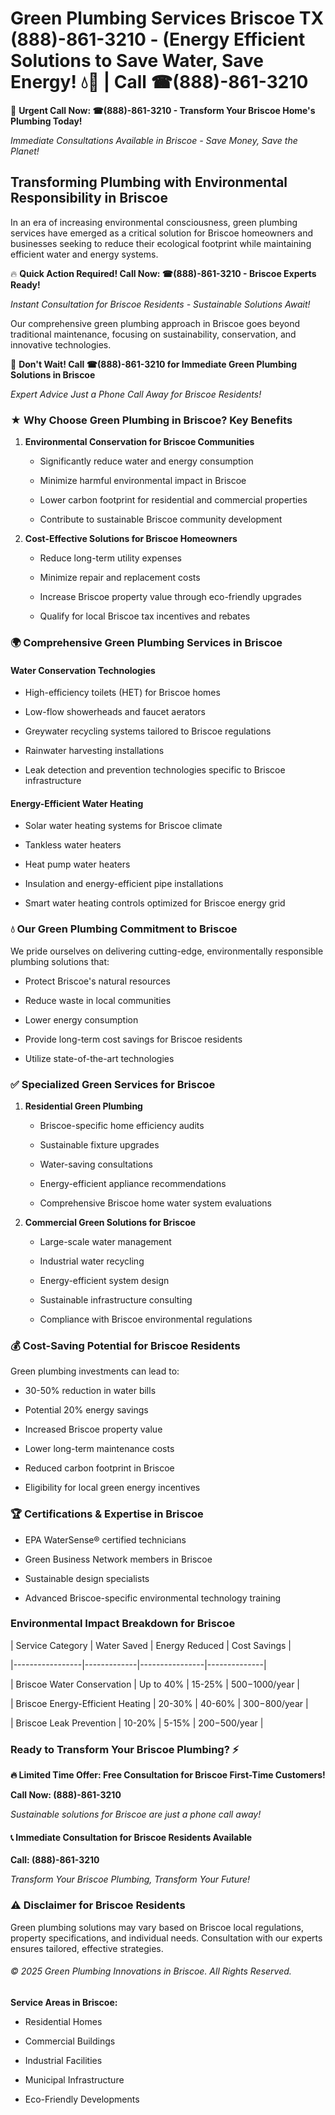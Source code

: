 # Green Plumbing Services Briscoe TX (888)-861-3210 - (Energy Efficient Solutions to Save Water, Save Energy! 💧🌿 | Call ☎(888)-861-3210

🚨 **Urgent Call Now: ☎(888)-861-3210 - Transform Your Briscoe Home's Plumbing Today!**
*Immediate Consultations Available in Briscoe - Save Money, Save the Planet!*

## Transforming Plumbing with Environmental Responsibility in Briscoe

In an era of increasing environmental consciousness, green plumbing services have emerged as a critical solution for Briscoe homeowners and businesses seeking to reduce their ecological footprint while maintaining efficient water and energy systems. 

🔥 **Quick Action Required! Call Now: ☎(888)-861-3210 - Briscoe Experts Ready!**
*Instant Consultation for Briscoe Residents - Sustainable Solutions Await!*

Our comprehensive green plumbing approach in Briscoe goes beyond traditional maintenance, focusing on sustainability, conservation, and innovative technologies.

🚨 **Don't Wait! Call ☎(888)-861-3210 for Immediate Green Plumbing Solutions in Briscoe**
*Expert Advice Just a Phone Call Away for Briscoe Residents!*

### ★ Why Choose Green Plumbing in Briscoe? Key Benefits

1. **Environmental Conservation for Briscoe Communities** 
   - Significantly reduce water and energy consumption
   - Minimize harmful environmental impact in Briscoe
   - Lower carbon footprint for residential and commercial properties
   - Contribute to sustainable Briscoe community development

2. **Cost-Effective Solutions for Briscoe Homeowners** 
   - Reduce long-term utility expenses
   - Minimize repair and replacement costs
   - Increase Briscoe property value through eco-friendly upgrades
   - Qualify for local Briscoe tax incentives and rebates

### 🌍 Comprehensive Green Plumbing Services in Briscoe

#### Water Conservation Technologies
- High-efficiency toilets (HET) for Briscoe homes
- Low-flow showerheads and faucet aerators
- Greywater recycling systems tailored to Briscoe regulations
- Rainwater harvesting installations
- Leak detection and prevention technologies specific to Briscoe infrastructure

#### Energy-Efficient Water Heating
- Solar water heating systems for Briscoe climate
- Tankless water heaters
- Heat pump water heaters
- Insulation and energy-efficient pipe installations
- Smart water heating controls optimized for Briscoe energy grid

### 💧 Our Green Plumbing Commitment to Briscoe

We pride ourselves on delivering cutting-edge, environmentally responsible plumbing solutions that:
- Protect Briscoe's natural resources
- Reduce waste in local communities
- Lower energy consumption
- Provide long-term cost savings for Briscoe residents
- Utilize state-of-the-art technologies

### ✅ Specialized Green Services for Briscoe

1. **Residential Green Plumbing**
   - Briscoe-specific home efficiency audits
   - Sustainable fixture upgrades
   - Water-saving consultations
   - Energy-efficient appliance recommendations
   - Comprehensive Briscoe home water system evaluations

2. **Commercial Green Solutions for Briscoe**
   - Large-scale water management
   - Industrial water recycling
   - Energy-efficient system design
   - Sustainable infrastructure consulting
   - Compliance with Briscoe environmental regulations

### 💰 Cost-Saving Potential for Briscoe Residents

Green plumbing investments can lead to:
- 30-50% reduction in water bills
- Potential 20% energy savings
- Increased Briscoe property value
- Lower long-term maintenance costs
- Reduced carbon footprint in Briscoe
- Eligibility for local green energy incentives

### 🏆 Certifications & Expertise in Briscoe

- EPA WaterSense® certified technicians
- Green Business Network members in Briscoe
- Sustainable design specialists
- Advanced Briscoe-specific environmental technology training

### Environmental Impact Breakdown for Briscoe

| Service Category | Water Saved | Energy Reduced | Cost Savings |
|-----------------|-------------|----------------|--------------|
| Briscoe Water Conservation | Up to 40% | 15-25% | $500-$1000/year |
| Briscoe Energy-Efficient Heating | 20-30% | 40-60% | $300-$800/year |
| Briscoe Leak Prevention | 10-20% | 5-15% | $200-$500/year |

### Ready to Transform Your Briscoe Plumbing? ⚡

**🔥 Limited Time Offer: Free Consultation for Briscoe First-Time Customers!**

**Call Now: (888)-861-3210**
*Sustainable solutions for Briscoe are just a phone call away!*

#### 📞 Immediate Consultation for Briscoe Residents Available

**Call: (888)-861-3210**
*Transform Your Briscoe Plumbing, Transform Your Future!*

### ⚠️ Disclaimer for Briscoe Residents

Green plumbing solutions may vary based on Briscoe local regulations, property specifications, and individual needs. Consultation with our experts ensures tailored, effective strategies.

###### © 2025 Green Plumbing Innovations in Briscoe. All Rights Reserved.

**Service Areas in Briscoe:** 
- Residential Homes
- Commercial Buildings
- Industrial Facilities
- Municipal Infrastructure
- Eco-Friendly Developments